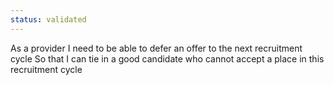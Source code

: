 ```yaml
---
status: validated
---
```


As a provider
I need to be able to defer an offer to the next recruitment cycle
So that I can tie in a good candidate who cannot accept a place in this recruitment cycle
